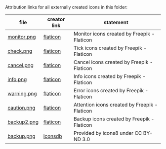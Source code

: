 Attribution links for all externally created icons in this folder:

| file                       | creator link                                                          | statement                                     |
| -------------------------- | --------------------------------------------------------------------- | --------------------------------------------- |
| [monitor.png](monitor.png) | [flaticon](https://www.flaticon.com/free-icon/monitor_124092)         | Monitor icons created by Freepik - Flaticon   |
| [check.png](check.png)     | [flaticon](https://www.flaticon.com/free-icon/check_1721585)          | Tick icons created by Freepik - Flaticon      |
| [cancel.png](cancel.png)   | [flaticon](https://www.flaticon.com/free-icon/cancel_391247)          | Cancel icons created by Freepik - Flaticon    |
| [info.png](info.png)       | [flaticon](https://www.flaticon.com/free-icon/information_1076337)    | Info icons created by Freepik - Flaticon      |
| [warning.png](warning.png) | [flaticon](https://www.flaticon.com/free-icon/warning_595067)         | Error icons created by Freepik - Flaticon     |
| [caution.png](caution.png) | [flaticon](https://www.flaticon.com/free-icon/warning_2797388)        | Attention icons created by Freepik - Flaticon |
| [backup2.png](backup2.png) | [flaticon](https://www.flaticon.com/free-icon/database_3427386)       | Backup icons created by Freepik - Flaticon    |
| [backup.png](backup.png)   | [iconsdb](https://www.iconsdb.com/orange-icons/data-backup-icon.html) | Provided by icons8 under CC BY-ND 3.0         |
